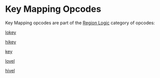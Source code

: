 ---
---
# Key Mapping Opcodes

Key Mapping opcodes are part of the [Region Logic](/categories/region_logic)
category of opcodes:

[lokey](/opcodes/sfz_1/lo_hikey)

[hikey](/opcodes/sfz_1/lo_hikey)

[key](/opcodes/sfz_1/key)

[lovel](/opcodes/sfz_1/lo_hivel)

[hivel](/opcodes/sfz_1/lo_hivel)

